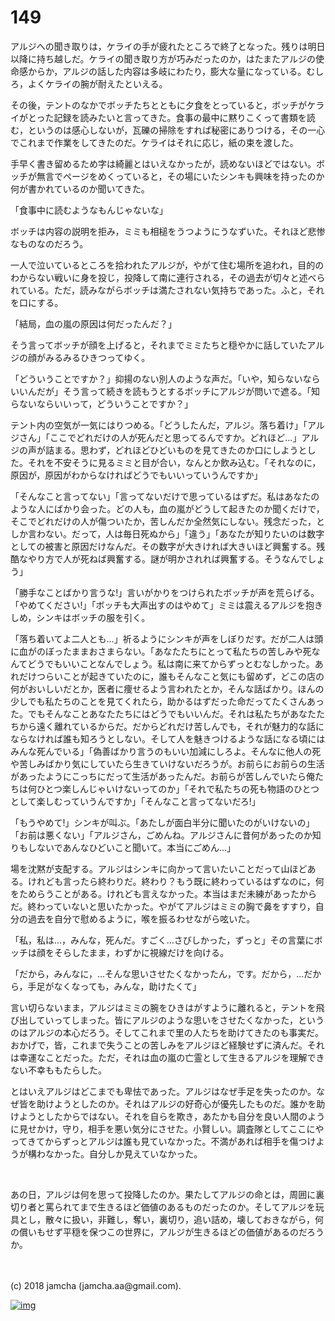 # 149

アルジへの聞き取りは，ケライの手が疲れたところで終了となった。残りは明日以降に持ち越しだ。ケライの聞き取り方が巧みだったのか，はたまたアルジの使命感からか，アルジの話した内容は多岐にわたり，膨大な量になっている。むしろ，よくケライの腕が耐えたといえる。  

その後，テントのなかでボッチたちとともに夕食をとっていると，ボッチがケライがとった記録を読みたいと言ってきた。食事の最中に黙りこくって書類を読む，というのは感心しないが，瓦礫の掃除をすれば秘密にありつける，その一心でこれまで作業をしてきたのだ。ケライはそれに応じ，紙の束を渡した。  

手早く書き留めるため字は綺麗とはいえなかったが，読めないほどではない。ボッチが無言でページをめくっていると，その場にいたシンキも興味を持ったのか何が書かれているのか聞いてきた。  

「食事中に読むようなもんじゃないな」  

ボッチは内容の説明を拒み，ミミも相槌をうつようにうなずいた。それほど悲惨なものなのだろう。  

一人で泣いているところを拾われたアルジが，やがて住む場所を追われ，目的のわからない戦いに身を投じ，投降して南に連行される，その過去が切々と述べられている。ただ，読みながらボッチは満たされない気持ちであった。ふと，それを口にする。  

「結局，血の嵐の原因は何だったんだ？」  

そう言ってボッチが顔を上げると，それまでミミたちと穏やかに話していたアルジの顔がみるみるひきつってゆく。  

「どういうことですか？」抑揚のない別人のような声だ。「いや，知らないならいいんだが」そう言って続きを読もうとするボッチにアルジが問いで遮る。「知らないならいいって，どういうことですか？」  

テント内の空気が一気にはりつめる。「どうしたんだ，アルジ。落ち着け」「アルジさん」「ここでどれだけの人が死んだと思ってるんですか。どれほど…」アルジの声が詰まる。思わず，どれほどひどいものを見てきたのか口にしようとした。それを不安そうに見るミミと目が合い，なんとか飲み込む。「それなのに，原因が，原因がわからなければどうでもいいっていうんですか」  

「そんなこと言ってない」「言ってないだけで思っているはずだ。私はあなたのような人にばかり会った。どの人も，血の嵐がどうして起きたのか聞くだけで，そこでどれだけの人が傷ついたか，苦しんだか全然気にしない。残念だった，としか言わない。だって，人は毎日死ぬから」「違う」「あなたが知りたいのは数字としての被害と原因だけなんだ。その数字が大きければ大きいほど興奮する。残酷なやり方で人が死ねば興奮する。謎が明かされれば興奮する。そうなんでしょう」  

「勝手なことばかり言うな!」言いがかりをつけられたボッチが声を荒らげる。「やめてください!」「ボッチも大声出すのはやめて」ミミは震えるアルジを抱きしめ，シンキはボッチの服を引く。  

「落ち着いてよ二人とも…」祈るようにシンキが声をしぼりだす。だが二人は頭に血がのぼったままおさまらない。「あなたたちにとって私たちの苦しみや死なんてどうでもいいことなんでしょう。私は南に来てからずっとむなしかった。あれだけつらいことが起きていたのに，誰もそんなこと気にも留めず，どこの店の何がおいしいだとか，医者に痩せるよう言われたとか，そんな話ばかり。ほんの少しでも私たちのことを見てくれたら，助かるはずだった命だってたくさんあった。でもそんなことあなたたちにはどうでもいいんだ。それは私たちがあなたたちから遠く離れているからだ。だからどれだけ苦しんでも，それが魅力的な話にならなければ誰も知ろうとしない。そして人を魅きつけるような話になる頃にはみんな死んでいる」「偽善ばかり言うのもいい加減にしろよ。そんなに他人の死や苦しみばかり気にしていたら生きていけないだろうが。お前らにお前らの生活があったようにこっちにだって生活があったんだ。お前らが苦しんでいたら俺たちは何ひとつ楽しんじゃいけないってのか」「それで私たちの死も物語のひとつとして楽しむっていうんですか」「そんなこと言ってないだろ!」  

「もうやめて!」シンキが叫ぶ。「あたしが面白半分に聞いたのがいけないの」「お前は悪くない」「アルジさん，ごめんね。アルジさんに昔何があったのか知りもしないであんなひどいこと聞いて。本当にごめん…」  

場を沈黙が支配する。アルジはシンキに向かって言いたいことだって山ほどある。けれども言ったら終わりだ。終わり？もう既に終わっているはずなのに，何をためらうことがある。けれども言えなかった。本当はまだ未練があったからだ。終わっていないと思いたかった。やがてアルジはミミの胸で鼻をすすり，自分の過去を自分で慰めるように，喉を振るわせながら呟いた。  

「私，私は…，みんな，死んだ。すごく…さびしかった，ずっと」その言葉にボッチは顔をそらしたまま，わずかに視線だけを向ける。  

「だから，みんなに，…そんな思いさせたくなかったん，です。だから，…だから，手足がなくなっても，みんな，助けたくて」  

言い切らないまま，アルジはミミの腕をひきはがすように離れると，テントを飛び出していってしまった。皆にアルジのような思いをさせたくなかった，というのはアルジの本心だろう。そしてこれまで里の人たちを助けてきたのも事実だ。おかげで，皆，これまで失うことの苦しみをアルジほど経験せずに済んだ。それは幸運なことだった。ただ，それは血の嵐の亡霊として生きるアルジを理解できない不幸ももたらした。  

とはいえアルジはどこまでも卑怯であった。アルジはなぜ手足を失ったのか。なぜ皆を助けようとしたのか。それはアルジの好奇心が優先したものだ。誰かを助けようとしたからではない。それを自らを欺き，あたかも自分を良い人間のように見せかけ，守り，相手を悪い気分にさせた。小賢しい。調査隊としてここにやってきてからずっとアルジは誰も見ていなかった。不満があれば相手を傷つけようが構わなかった。自分しか見えていなかった。  

<br>  

あの日，アルジは何を思って投降したのか。果たしてアルジの命とは，周囲に裏切り者と罵られてまで生きるほど価値のあるものだったのか。そしてアルジを玩具とし，散々に扱い，非難し，奪い，裏切り，追い詰め，壊しておきながら，何の償いもせず平穏を保つこの世界に，アルジが生きるほどの価値があるのだろうか。  

<br>  
<br>  
(c) 2018 jamcha (jamcha.aa@gmail.com).  

[![img](http://i.creativecommons.org/l/by-nc-sa/4.0/88x31.png)](http://creativecommons.org/licenses/by-nc-sa/4.0/deed)